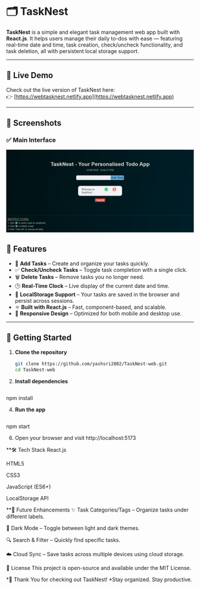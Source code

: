 # 🗂️ TaskNest

**TaskNest** is a simple and elegant task management web app built with **React.js**. It helps users manage their daily to-dos with ease — featuring real-time date and time, task creation, check/uncheck functionality, and task deletion, all with persistent local storage support.

---

## 🔗 Live Demo

Check out the live version of TaskNest here:  
👉 [https://webtasknest.netlify.app](https://webtasknest.netlify.app)

---

## 📸 Screenshots

### ✅ Main Interface
![TaskNest Screenshot](./preview-TaskNest.png)

## 🌟 Features

- 📝 **Add Tasks** – Create and organize your tasks quickly.
- ✅ **Check/Uncheck Tasks** – Toggle task completion with a single click.
- 🗑️ **Delete Tasks** – Remove tasks you no longer need.
- 🕒 **Real-Time Clock** – Live display of the current date and time.
- 💾 **LocalStorage Support** – Your tasks are saved in the browser and persist across sessions.
- ⚛️ **Built with React.js** – Fast, component-based, and scalable.
- 📱 **Responsive Design** – Optimized for both mobile and desktop use.

---

## 🚀 Getting Started

1. **Clone the repository**
   ```bash
   git clone https://github.com/yashsri2802/TaskNest-web.git
   cd TaskNest-web
   
2. **Install dependencies**
   ```bash
npm install

4. **Run the app**
   ```bash
npm start

6. Open your browser and visit http://localhost:5173

**🛠️ Tech Stack
React.js

HTML5

CSS3

JavaScript (ES6+)

LocalStorage API

**🔮 Future Enhancements
✨ Task Categories/Tags – Organize tasks under different labels.

🌙 Dark Mode – Toggle between light and dark themes.

🔍 Search & Filter – Quickly find specific tasks.

☁️ Cloud Sync – Save tasks across multiple devices using cloud storage.

📌 License
This project is open-source and available under the MIT License.

*👋 Thank You for checking out TaskNest!
*Stay organized. Stay productive.

